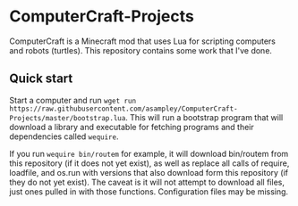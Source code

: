 # ComputerCraft-Projects
ComputerCraft is a Minecraft mod that uses Lua for scripting computers and robots (turtles). This repository contains some work that I've done.

## Quick start
Start a computer and run `wget run https://raw.githubusercontent.com/asampley/ComputerCraft-Projects/master/bootstrap.lua`. This will run a bootstrap program that will download a library and executable for fetching programs and their dependencies called `wequire`.

If you run `wequire bin/routem` for example, it will download bin/routem from this repository (if it does not yet exist), as well as replace all calls of require, loadfile, and os.run with versions that also download form this repository (if they do not yet exist). The caveat is it will not attempt to download all files, just ones pulled in with those functions. Configuration files may be missing.
